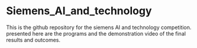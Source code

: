 # Siemens_AI_and_technology
This is the github repository for the siemens AI 
and technology competition. presented here are the programs 
and the demonstration video of the final results and 
outcomes.
